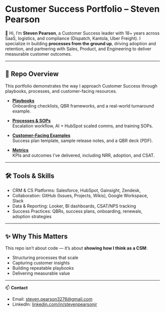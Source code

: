 # Customer Success Portfolio – Steven Pearson

👋 Hi, I’m **Steven Pearson**, a Customer Success leader with 18+ years across SaaS, logistics, and compliance (Dispatch, Kantola, Uber Freight). I specialize in building **processes from the ground up**, driving adoption and retention, and partnering with Sales, Product, and Engineering to deliver measurable customer outcomes.

---

## 📂 Repo Overview
This portfolio demonstrates the way I approach Customer Success through playbooks, processes, and customer-facing resources.

- **[Playbooks](./playbooks)**  
  Onboarding checklists, QBR frameworks, and a real-world turnaround example.

- **[Processes & SOPs](./processes-sops)**  
  Escalation workflow, AI + HubSpot scaled comms, and training SOPs.

- **[Customer-Facing Examples](./customer-facing-examples)**  
  Success plan template, sample release notes, and a QBR deck (PDF).

- **[Metrics](./metrics/kpis-and-outcomes.md)**  
  KPIs and outcomes I’ve delivered, including NRR, adoption, and CSAT.

---

## 🛠 Tools & Skills
- CRM & CS Platforms: Salesforce, HubSpot, Gainsight, Zendesk,
- Collaboration: GitHub (Issues, Projects, Wikis), Google Workspace, Slack  
- Data & Reporting: Looker, BI dashboards, CSAT/NPS tracking  
- Success Practices: QBRs, success plans, onboarding, renewals, adoption strategies  

---

## ✨ Why This Matters
This repo isn’t about code — it’s about **showing how I think as a CSM**:  
- Structuring processes that scale  
- Capturing customer insights  
- Building repeatable playbooks  
- Delivering measurable value  

---

📫 **Contact**  
- Email: [steven.pearson3276@gmail.com](mailto:steven.pearson3276@gmail.com)  
- LinkedIn: [linkedin.com/in/stevenpearsonjr](https://www.linkedin.com/in/stevenpearsonjr)

